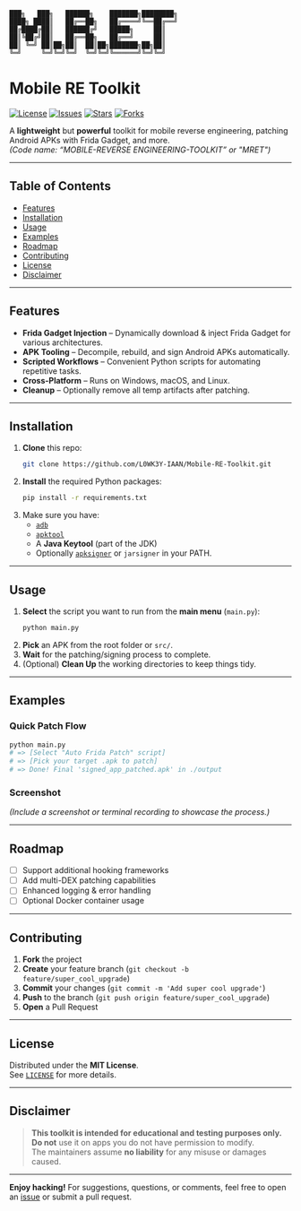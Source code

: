 ```
███╗   ███╗   ██████╗    ███████╗████████╗
████╗ ████║   ██╔══██╗   ██╔════╝╚══██╔══╝
██╔████╔██║   ██████╔╝   █████╗     ██║   
██║╚██╔╝██║   ██╔══██╗   ██╔══╝     ██║   
██║ ╚═╝ ██║██╗██║  ██║██╗███████╗██╗██║   
╚═╝     ╚═╝╚═╝╚═╝  ╚═╝╚═╝╚══════╝╚═╝╚═╝    
```


# Mobile RE Toolkit

[![License](https://img.shields.io/github/license/L0WK3Y-IAAN/Mobile-RE-Toolkit?color=blue)](LICENSE)
[![Issues](https://img.shields.io/github/issues/L0WK3Y-IAAN/Mobile-RE-Toolkit)](https://github.com/L0WK3Y-IAAN/Mobile-RE-Toolkit/issues)
[![Stars](https://img.shields.io/github/stars/L0WK3Y-IAAN/Mobile-RE-Toolkit)](https://github.com/L0WK3Y-IAAN/Mobile-RE-Toolkit/stargazers)
[![Forks](https://img.shields.io/github/forks/L0WK3Y-IAAN/Mobile-RE-Toolkit)](https://github.com/L0WK3Y-IAAN/Mobile-RE-Toolkit/network/members)

A **lightweight** but **powerful** toolkit for mobile reverse engineering, patching Android APKs with Frida Gadget, and more.  
*(Code name: “MOBILE-REVERSE ENGINEERING-TOOLKIT” or "MRET")*

---

## Table of Contents

- [Features](#features)
- [Installation](#installation)
- [Usage](#usage)
- [Examples](#examples)
- [Roadmap](#roadmap)
- [Contributing](#contributing)
- [License](#license)
- [Disclaimer](#disclaimer)

---

## Features

- **Frida Gadget Injection** – Dynamically download & inject Frida Gadget for various architectures.  
- **APK Tooling** – Decompile, rebuild, and sign Android APKs automatically.  
- **Scripted Workflows** – Convenient Python scripts for automating repetitive tasks.  
- **Cross-Platform** – Runs on Windows, macOS, and Linux.  
- **Cleanup** – Optionally remove all temp artifacts after patching.

---

## Installation

1. **Clone** this repo:
   ```bash
   git clone https://github.com/L0WK3Y-IAAN/Mobile-RE-Toolkit.git
   ```
2. **Install** the required Python packages:
   ```bash
   pip install -r requirements.txt
   ```
3. Make sure you have:
   - [`adb`](https://developer.android.com/studio/command-line/adb)  
   - [`apktool`](https://ibotpeaches.github.io/Apktool/)  
   - A **Java Keytool** (part of the JDK)  
   - Optionally [`apksigner`](https://developer.android.com/studio/command-line/apksigner) or `jarsigner` in your PATH.

---

## Usage

1. **Select** the script you want to run from the **main menu** (`main.py`):
   ```bash
   python main.py
   ```
2. **Pick** an APK from the root folder or `src/`.  
3. **Wait** for the patching/signing process to complete.  
4. (Optional) **Clean Up** the working directories to keep things tidy.

---

## Examples

### Quick Patch Flow

```bash
python main.py
# => [Select "Auto Frida Patch" script]
# => [Pick your target .apk to patch]
# => Done! Final 'signed_app_patched.apk' in ./output
```

### Screenshot

*(Include a screenshot or terminal recording to showcase the process.)*

---

## Roadmap

- [ ] Support additional hooking frameworks  
- [ ] Add multi-DEX patching capabilities  
- [ ] Enhanced logging & error handling  
- [ ] Optional Docker container usage  

---

## Contributing

1. **Fork** the project  
2. **Create** your feature branch (`git checkout -b feature/super_cool_upgrade`)  
3. **Commit** your changes (`git commit -m 'Add super cool upgrade'`)  
4. **Push** to the branch (`git push origin feature/super_cool_upgrade`)  
5. **Open** a Pull Request

---

## License

Distributed under the **MIT License**.  
See [`LICENSE`](LICENSE) for more details.

---

## Disclaimer

> **This toolkit is intended for educational and testing purposes only.**  
> **Do not** use it on apps you do not have permission to modify.  
> The maintainers assume **no liability** for any misuse or damages caused.

---

**Enjoy hacking!** For suggestions, questions, or comments, feel free to open an [issue](https://github.com/L0WK3Y-IAAN/Mobile-RE-Toolkit/issues) or submit a pull request.
